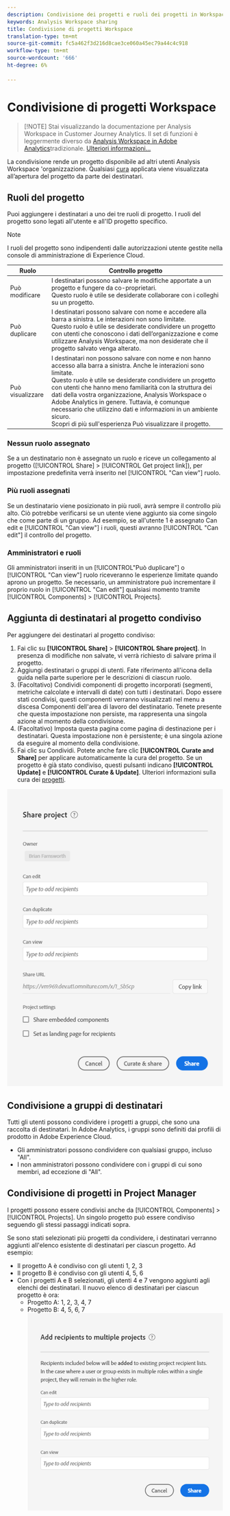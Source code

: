 ```yaml
---
description: Condivisione dei progetti e ruoli dei progetti in Workspace
keywords: Analysis Workspace sharing
title: Condivisione di progetti Workspace
translation-type: tm+mt
source-git-commit: fc5a462f3d216d8cae3ce060a45ec79a44c4c918
workflow-type: tm+mt
source-wordcount: '666'
ht-degree: 6%

---
```



# Condivisione di progetti Workspace

>[!NOTE] Stai visualizzando la documentazione per  Analysis Workspace in Customer Journey Analytics. Il set di funzioni è leggermente diverso da [Analysis Workspace in Adobe  Analytics](https://docs.adobe.com/content/help/it-IT/analytics/analyze/analysis-workspace/home.html)tradizionale. [Ulteriori informazioni...](/help/getting-started/cja-aa.md)

La condivisione rende un progetto disponibile ad altri utenti Analysis Workspace &#39;organizzazione. Qualsiasi [cura](curate.md) applicata viene visualizzata all’apertura del progetto da parte dei destinatari.

## Ruoli del progetto

Puoi aggiungere i destinatari a uno dei tre ruoli di progetto. I ruoli del progetto sono legati all&#39;utente e all&#39;ID progetto specifico.

>[!NOTE]
> I ruoli del progetto sono indipendenti dalle autorizzazioni utente gestite nella  console di amministrazione di Experience Cloud.

| Ruolo | Controllo progetto |
|---|---|
| Può modificare | I destinatari possono salvare le modifiche apportate a un progetto e fungere da co-proprietari.<br>Questo ruolo è utile se desiderate collaborare con i colleghi su un progetto. |
| Può duplicare | I destinatari possono salvare con nome e accedere alla barra a sinistra. Le interazioni non sono limitate.<br>Questo ruolo è utile se desiderate condividere un progetto con utenti che conoscono i dati dell’organizzazione e come utilizzare  Analysis Workspace, ma non desiderate che il progetto salvato venga alterato. |
| Può visualizzare | I destinatari non possono salvare con nome e non hanno accesso alla barra a sinistra. Anche le interazioni sono limitate.<br>Questo ruolo è utile se desiderate condividere un progetto con utenti che hanno meno familiarità con la struttura dei dati della vostra organizzazione,  Analysis Workspace o Adobe  Analytics in genere. Tuttavia, è comunque necessario che utilizzino dati e informazioni in un ambiente sicuro.<br>Scopri di più sull&#39;esperienza [](/help/analysis-workspace/curate-share/view-only-projects.md)Può visualizzare il progetto. |

### Nessun ruolo assegnato

Se a un destinatario non è assegnato un ruolo e riceve un collegamento al progetto ([!UICONTROL Share] > [!UICONTROL Get project link]), per impostazione predefinita verrà inserito nel [!UICONTROL "Can view"] ruolo.

### Più ruoli assegnati

Se un destinatario viene posizionato in più ruoli, avrà sempre il controllo più alto. Ciò potrebbe verificarsi se un utente viene aggiunto sia come singolo che come parte di un gruppo. Ad esempio, se all&#39;utente 1 è assegnato Can edit e [!UICONTROL "Can view"] i ruoli, questi avranno [!UICONTROL "Can edit"] il controllo del progetto.

### Amministratori e ruoli

Gli amministratori inseriti in un [!UICONTROL&quot;Può duplicare&quot;] o [!UICONTROL "Can view"] ruolo riceveranno le esperienze limitate quando aprono un progetto. Se necessario, un amministratore può incrementare il proprio ruolo in [!UICONTROL "Can edit"] qualsiasi momento tramite [!UICONTROL Components] > [!UICONTROL Projects].

## Aggiunta di destinatari al progetto condiviso

Per aggiungere dei destinatari al progetto condiviso:

1. Fai clic su **[!UICONTROL Share]** > **[!UICONTROL Share project]**.
In presenza di modifiche non salvate, vi verrà richiesto di salvare prima il progetto.
1. Aggiungi destinatari o gruppi di utenti.
Fate riferimento all&#39;icona della guida nella parte superiore per le descrizioni di ciascun ruolo.
1. (Facoltativo) Condividi componenti di progetto incorporati (segmenti, metriche calcolate e intervalli di date) con tutti i destinatari.
Dopo essere stati condivisi, questi componenti verranno visualizzati nel menu a discesa Componenti dell&#39;area di lavoro del destinatario. Tenete presente che questa impostazione non persiste, ma rappresenta una singola azione al momento della condivisione.
1. (Facoltativo) Imposta questa pagina come pagina di destinazione per i destinatari.
Questa impostazione non è persistente; è una singola azione da eseguire al momento della condivisione.
1. Fai clic su Condividi.
Potete anche fare clic **[!UICONTROL Curate and Share]** per applicare automaticamente la cura del progetto. Se un progetto è già stato condiviso, questi pulsanti indicano **[!UICONTROL Update]** e **[!UICONTROL Curate & Update]**. Ulteriori informazioni sulla cura dei [progetti](https://docs.adobe.com/content/help/it-IT/analytics/analyze/analysis-workspace/curate-share/curate.html).

![](assets/share-proj-modal.png)

## Condivisione a gruppi di destinatari

Tutti gli utenti possono condividere i progetti a gruppi, che sono una raccolta di destinatari. In Adobe  Analytics, i gruppi sono definiti dai profili di prodotto in Adobe Experience Cloud.

* Gli amministratori possono condividere con qualsiasi gruppo, incluso &quot;All&quot;.
* I non amministratori possono condividere con i gruppi di cui sono membri, ad eccezione di &quot;All&quot;.

## Condivisione di progetti in Project Manager

I progetti possono essere condivisi anche da [!UICONTROL Components] > [!UICONTROL Projects]. Un singolo progetto può essere condiviso seguendo gli stessi passaggi indicati sopra.

Se sono stati selezionati più progetti da condividere, i destinatari verranno aggiunti all&#39;elenco esistente di destinatari per ciascun progetto. Ad esempio:

* Il progetto A è condiviso con gli utenti 1, 2, 3
* Il progetto B è condiviso con gli utenti 4, 5, 6
* Con i progetti A e B selezionati, gli utenti 4 e 7 vengono aggiunti agli elenchi dei destinatari. Il nuovo elenco di destinatari per ciascun progetto è ora:
   * Progetto A: 1, 2, 3, 4, 7
   * Progetto B: 4, 5, 6, 7
   ![](assets/mult-proj-sharing.png)
